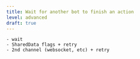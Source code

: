 ```yaml
---
title: Wait for another bot to finish an action
level: advanced
draft: true
---
```


    - wait
    - SharedData flags + retry
    - 2nd channel (websocket, etc) + retry
